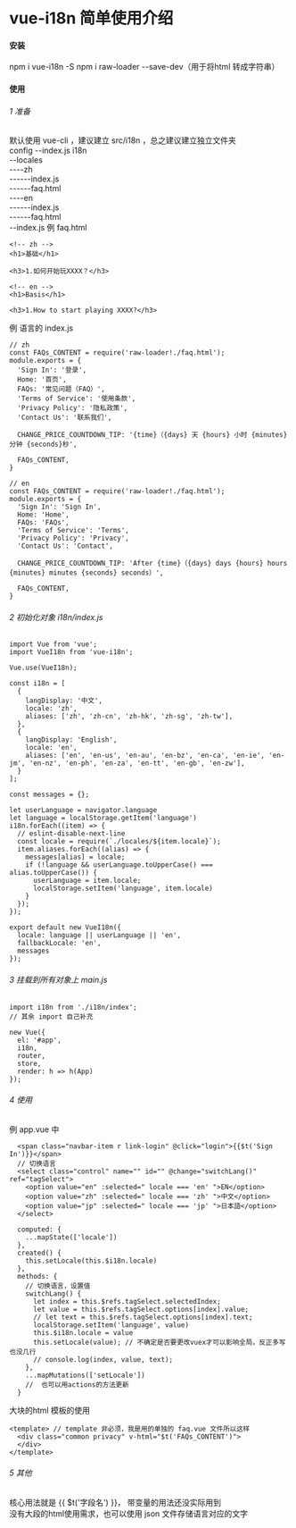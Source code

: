 # vue-i18n 简单使用介绍

#### 安装
npm i vue-i18n -S
npm i raw-loader --save-dev（用于将html 转成字符串）

#### 使用
###### 1 准备
默认使用 vue-cli ，建议建立 src/i18n ，总之建议建立独立文件夹  
config
--index.js
i18n  
--locales  
----zh  
------index.js  
------faq.html  
----en  
------index.js  
------faq.html  
--index.js
例 faq.html  
```
<!-- zh -->
<h1>基础</h1>

<h3>1.如何开始玩XXXX？</h3>

<!-- en -->
<h1>Basis</h1>

<h3>1.How to start playing XXXX?</h3>
```
例 语言的 index.js
```
// zh
const FAQs_CONTENT = require('raw-loader!./faq.html');
module.exports = {
  'Sign In': '登录',
  Home: '首页',
  FAQs: '常见问题（FAQ）',
  'Terms of Service': '使用条款',
  'Privacy Policy': '隐私政策',
  'Contact Us': '联系我们',

  CHANGE_PRICE_COUNTDOWN_TIP: '{time}（{days} 天 {hours} 小时 {minutes} 分钟 {seconds}秒',

  FAQs_CONTENT,
}

// en
const FAQs_CONTENT = require('raw-loader!./faq.html');
module.exports = {
  'Sign In': 'Sign In',
  Home: 'Home',
  FAQs: 'FAQs',
  'Terms of Service': 'Terms',
  'Privacy Policy': 'Privacy',
  'Contact Us': 'Contact',

  CHANGE_PRICE_COUNTDOWN_TIP: 'After {time}（{days} days {hours} hours {minutes} minutes {seconds} seconds）',

  FAQs_CONTENT,
}

```

###### 2 初始化对象  i18n/index.js
```
import Vue from 'vue';
import VueI18n from 'vue-i18n';

Vue.use(VueI18n);

const i18n = [
  {
    langDisplay: '中文',
    locale: 'zh',
    aliases: ['zh', 'zh-cn', 'zh-hk', 'zh-sg', 'zh-tw'],
  },
  {
    langDisplay: 'English',
    locale: 'en',
    aliases: ['en', 'en-us', 'en-au', 'en-bz', 'en-ca', 'en-ie', 'en-jm', 'en-nz', 'en-ph', 'en-za', 'en-tt', 'en-gb', 'en-zw'],
  }
];

const messages = {};

let userLanguage = navigator.language
let language = localStorage.getItem('language')
i18n.forEach((item) => {
  // eslint-disable-next-line
  const locale = require(`./locales/${item.locale}`);
  item.aliases.forEach((alias) => {
    messages[alias] = locale;
    if (!language && userLanguage.toUpperCase() === alias.toUpperCase()) {
      userLanguage = item.locale;
      localStorage.setItem('language', item.locale)
    }
  });
});

export default new VueI18n({
  locale: language || userLanguage || 'en',
  fallbackLocale: 'en',
  messages
});
```

###### 3 挂载到所有对象上  main.js

```
import i18n from './i18n/index';
// 其余 import 自己补充

new Vue({
  el: '#app',
  i18n,
  router,
  store,
  render: h => h(App)
});
```

###### 4 使用
例 app.vue 中
```
  <span class="navbar-item r link-login" @click="login">{{$t('Sign In')}}</span>
  // 切换语言
  <select class="control" name="" id="" @change="switchLang()" ref="tagSelect">
    <option value="en" :selected=" locale === 'en' ">EN</option>
    <option value="zh" :selected=" locale === 'zh' ">中文</option>
    <option value="jp" :selected=" locale === 'jp' ">日本語</option>
  </select>
```
```
  computed: {
    ...mapState(['locale'])
  },
  created() {
    this.setLocale(this.$i18n.locale)
  },
  methods: {
    // 切换语言，设置值
    switchLang() {
      let index = this.$refs.tagSelect.selectedIndex;
      let value = this.$refs.tagSelect.options[index].value;
      // let text = this.$refs.tagSelect.options[index].text;
      localStorage.setItem('language', value)
      this.$i18n.locale = value
      this.setLocale(value); // 不确定是否要更改vuex才可以影响全局，反正多写也没几行
      // console.log(index, value, text);
    },
    ...mapMutations(['setLocale'])
    //  也可以用actions的方法更新
  }
```
大块的html 模板的使用
```
<template> // template 非必须，我是用的单独的 faq.vue 文件所以这样
  <div class="common privacy" v-html="$t('FAQs_CONTENT')">
  </div>
</template>
```

###### 5 其他
核心用法就是 {{ $t('字段名') }}， 带变量的用法还没实际用到  
没有大段的html使用需求，也可以使用 json 文件存储语言对应的文字